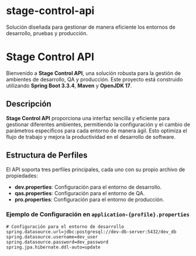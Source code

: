 # stage-control-api
Solución diseñada para gestionar de manera eficiente los entornos de desarrollo, pruebas y producción.

# Stage Control API

Bienvenido a **Stage Control API**, una solución robusta para la gestión de ambientes de desarrollo, QA y producción. Este proyecto está construido utilizando **Spring Boot 3.3.4**, **Maven** y **OpenJDK 17**.

## Descripción

**Stage Control API** proporciona una interfaz sencilla y eficiente para gestionar diferentes ambientes, permitiendo la configuración y el cambio de parámetros específicos para cada entorno de manera ágil. Esto optimiza el flujo de trabajo y mejora la productividad en el desarrollo de software.

## Estructura de Perfiles

El API soporta tres perfiles principales, cada uno con su propio archivo de propiedades:

- **dev.properties**: Configuración para el entorno de desarrollo.
- **qas.properties**: Configuración para el entorno de QA.
- **pro.properties**: Configuración para el entorno de producción.

### Ejemplo de Configuración en `application-{profile}.properties`

```properties
# Configuración para el entorno de desarrollo
spring.datasource.url=jdbc:postgresql://dev-db-server:5432/dev_db
spring.datasource.username=dev_user
spring.datasource.password=dev_password
spring.jpa.hibernate.ddl-auto=update

